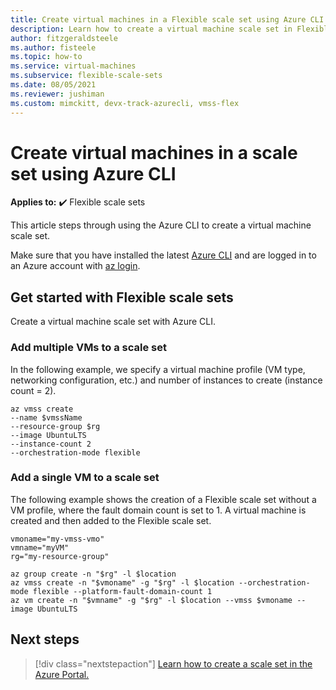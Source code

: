 ```yaml
---
title: Create virtual machines in a Flexible scale set using Azure CLI
description: Learn how to create a virtual machine scale set in Flexible orchestration mode using Azure CLI.
author: fitzgeraldsteele
ms.author: fisteele
ms.topic: how-to
ms.service: virtual-machines
ms.subservice: flexible-scale-sets
ms.date: 08/05/2021
ms.reviewer: jushiman
ms.custom: mimckitt, devx-track-azurecli, vmss-flex
---
```


# Create virtual machines in a scale set using Azure CLI

**Applies to:** :heavy_check_mark: Flexible scale sets


This article steps through using the Azure CLI to create a virtual machine scale set. 

Make sure that you have installed the latest [Azure CLI](/cli/azure/install-az-cli2) and are logged in to an Azure account with [az login](/cli/azure/reference-index).

## Get started with Flexible scale sets

Create a virtual machine scale set with Azure CLI.

### Add multiple VMs to a scale set

In the following example, we specify a virtual machine profile (VM type, networking configuration, etc.) and number of instances to create (instance count = 2).  

```azurecli-interactive
az vmss create
--name $vmssName
--resource-group $rg
--image UbuntuLTS
--instance-count 2
--orchestration-mode flexible
```

### Add a single VM to a scale set

The following example shows the creation of a Flexible scale set without a VM profile, where the fault domain count is set to 1. A virtual machine is created and then added to the Flexible scale set.

```azurecli-interactive
vmoname="my-vmss-vmo"
vmname="myVM"
rg="my-resource-group"

az group create -n "$rg" -l $location
az vmss create -n "$vmoname" -g "$rg" -l $location --orchestration-mode flexible --platform-fault-domain-count 1
az vm create -n "$vmname" -g "$rg" -l $location --vmss $vmoname --image UbuntuLTS
``` 


## Next steps
> [!div class="nextstepaction"]
> [Learn how to create a scale set in the Azure Portal.](flexible-virtual-machine-scale-sets-portal.md)
